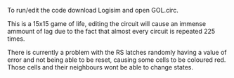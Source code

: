 To run/edit the code download Logisim and open GOL.circ.

This is a 15x15 game of life, editing the circuit will cause an immense ammount of lag due to the fact that almost every circuit is repeated 225 times.

There is currently a problem with the RS latches randomly having a value of error and not being able to be reset, causing some cells to be coloured red. Those cells and their neighbours wont be able to change states.
